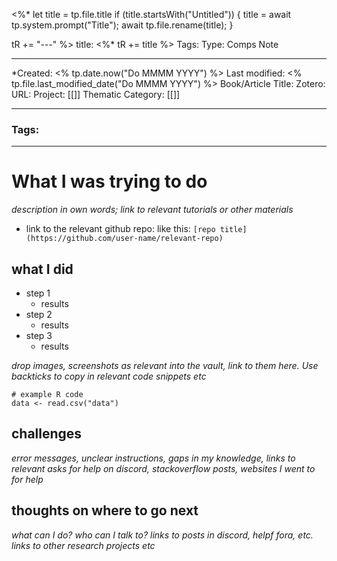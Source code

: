 <%*
  let title = tp.file.title
  if (title.startsWith("Untitled")) {
    title = await tp.system.prompt("Title");
    await tp.file.rename(title);
  } 
  
  tR += "---"
%>
title:  <%* tR += title %>
Tags:
Type: Comps Note

---
*Created: <% tp.date.now("Do MMMM YYYY") %>
Last modified: <% tp.file.last_modified_date("Do MMMM YYYY") %>
Book/Article Title:
Zotero: 
URL:
Project: [[]]
Thematic Category: [[]]

---
### Tags:


---

# What I was trying to do

_description in own words; link to relevant tutorials or other materials_

-   link to the relevant github repo: like this: `[repo title](https://github.com/user-name/relevant-repo)`

## what I did

-   step 1
    -   results
-   step 2
    -   results
-   step 3
    -   results

_drop images, screenshots as relevant into the vault, link to them here. Use backticks to copy in relevant code snippets etc_

```
# example R code
data <- read.csv("data")
```

## challenges

_error messages, unclear instructions, gaps in my knowledge, links to relevant asks for help on discord, stackoverflow posts, websites I went to for help_

## thoughts on where to go next

_what can I do? who can I talk to? links to posts in discord, helpf fora, etc. links to other research projects etc_